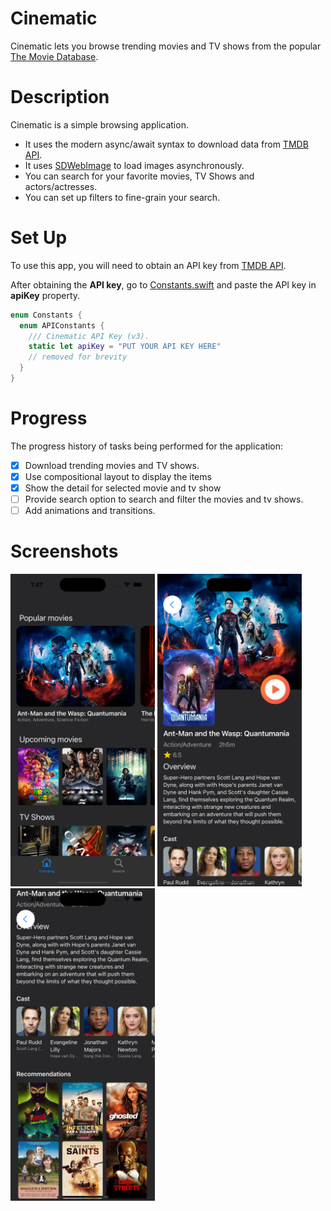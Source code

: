 # Cinematic
Cinematic lets you browse trending movies and TV shows from the popular [The Movie Database](https://www.themoviedb.org/).

# Description
Cinematic is a simple browsing application.
- It uses the modern async/await syntax to download data from [TMDB API](https://www.themoviedb.org/settings/api).
- It uses [SDWebImage](https://github.com/SDWebImage/SDWebImage) to load images asynchronously.
- You can search for your favorite movies, TV Shows and actors/actresses.
- You can set up filters to fine-grain your search.

# Set Up
To use this app, you will need to obtain an API key from [TMDB API](https://www.themoviedb.org/settings/api).

After obtaining the **API key**, go to [Constants.swift](/CinematicAPI/CinematicAPI/Core/Constants.swift) and paste the API key in **apiKey** property.

```swift
enum Constants {
  enum APIConstants {
    /// Cinematic API Key (v3).
    static let apiKey = "PUT YOUR API KEY HERE"
    // removed for brevity
  }
}

```

# Progress
The progress history of tasks being performed for the application:
- [x] Download trending movies and TV shows.
- [x] Use compositional layout to display the items
- [X] Show the detail for selected movie and tv show
- [ ] Provide search option to search and filter the movies and tv shows.
- [ ] Add animations and transitions.

# Screenshots
<img src="/Screenshots/Home.png" width="231" height="500" alt="Home"> <img src="/Screenshots/MovieDetail1.png" width="231" height="500" alt="Movie Details"> <img src="/Screenshots/MovieDetail2.png" width="231" height="500" alt="Cast and Recommendations">

